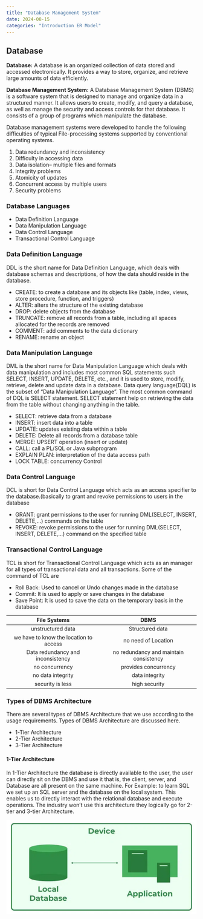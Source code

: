 ```yaml
---
title: "Database Management System"
date: 2024-08-15
categories: "Introduction ER Model"
---
```


## Database

**Database:**  A database is an organized collection of data stored
               and accessed electronically. It provides a way to
               store, organize, and retrieve large amounts of data
               efficiently.

**Database Management System:** A Database Management System (DBMS) is a software system that is designed to manage and organize data in a structured manner. It allows users to create, modify, and query a database, as well as manage the security and access controls for that database.
 It consists of a group of programs which manipulate the database. 

 Database management systems were developed to handle the following difficulties of
 typical File-processing systems supported by conventional operating systems.
 1. Data redundancy and inconsistency
 2. Difficulty in accessing data
 3. Data isolation– multiple files and formats
 4. Integrity problems
 5. Atomicity of updates
 6. Concurrent access by multiple users
 7. Security problems

### Database Languages
- Data Definition Language
- Data Manipulation Language
- Data Control Language
- Transactional Control Language

### Data Definition Language
DDL is the short name for Data Definition Language, which deals with database schemas and descriptions, of how the data should reside in the database.

- CREATE: to create a database and its objects like (table, index, views, store procedure, function, and triggers)
- ALTER: alters the structure of the existing database
- DROP: delete objects from the database
- TRUNCATE: remove all records from a table, including all spaces allocated for the records are removed
- COMMENT: add comments to the data dictionary
- RENAME: rename an object

### Data Manipulation Language
DML is the short name for Data Manipulation Language which deals with data manipulation and includes most common SQL statements such SELECT, INSERT, UPDATE, DELETE, etc., and it is used to store, modify, retrieve, delete and update data in a database. Data query language(DQL) is the subset of “Data Manipulation Language”. The most common command of DQL is SELECT statement. SELECT statement help on retrieving the data from the table without changing anything in the table.

- SELECT: retrieve data from a database
- INSERT: insert data into a table
- UPDATE: updates existing data within a table
- DELETE: Delete all records from a database table
- MERGE: UPSERT operation (insert or update)
- CALL: call a PL/SQL or Java subprogram
- EXPLAIN PLAN: interpretation of the data access path
- LOCK TABLE: concurrency Control

### Data Control Language
DCL is short for Data Control Language which acts as an access specifier to the database.(basically to grant and revoke permissions to users in the database

- GRANT: grant permissions to the user for running DML(SELECT, INSERT, DELETE,…) commands on the table
- REVOKE: revoke permissions to the user for running DML(SELECT, INSERT, DELETE,…) command on the specified table

### Transactional Control Language
TCL is short for Transactional Control Language which acts as an manager for all types of transactional data and all transactions. Some of the command of TCL are

- Roll Back: Used to cancel  or Undo changes made in the database 
- Commit: It is used to apply or save changes in the database
- Save Point: It is used to save the data on the temporary basis in the database


|File Systems|DBMS|
| :---: | :---: |
| unstructured data | Structured data |
| we have to know the location to access  | no need of Location |
| Data redundancy and inconsistency  | no redundancy and maintain consistency |
| no concurrency | provides concurrency |
| no data integrity | data integrity |
| security is  less | high security |


### Types of DBMS Architecture
There are several types of DBMS Architecture that we use according to the usage requirements. Types of DBMS Architecture are discussed here.

- 1-Tier Architecture
- 2-Tier Architecture
- 3-Tier Architecture

#### 1-Tier Architecture
In 1-Tier Architecture the database is directly available to the user, the user can directly sit on the DBMS and use it that is, the client, server, and Database are all present on the same machine. For Example: to learn SQL we set up an SQL server and the database on the local system. This enables us to directly interact with the relational database and execute operations. The industry won’t use this architecture they logically go for 2-tier and 3-tier Architecture.

![1-tier architecture](assets\images\image.png)
